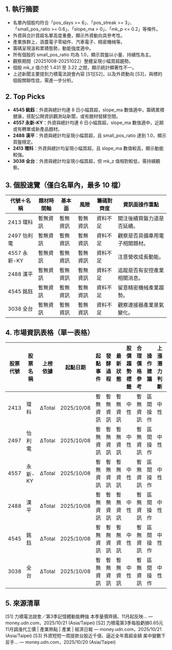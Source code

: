 ## 1. 執行摘要
- 名單內個股均符合「pos_days >= 6」、「pos_streak >= 3」、「small_pos_ratio >= 0.6」、「slope_ma > 0」、「mk_p <= 0.2」等條件。
- 外資與合計買超名單高度重疊，顯示外資動向具參考性。
- 產業族群上，涵蓋電子零組件、汽車電子、精密機械等。
- 籌碼呈現溫和累積態勢，動能強度適中。
- 所有個股的 small_pos_ratio 均為 1.0，顯示買盤以小量、持續性為主。
- 觀察期間（20251008-20251022）整體呈現小幅買超趨勢。
- 個股 mk_z 值介於 1.431 至 3.22 之間，顯示統計顯著性不一。
- 上述新聞主要提到力積電法說會內容 [S1][S2]，以及外資動向 [S3]，與標的個股關聯性低，需進一步分析。

## 2. Top Picks
- **4545 銘鈺**：外資與總計均連 8 日小幅買超，slope_ma 數值適中，籌碼累積健康，搭配公開資訊觀測站新聞，或有題材發酵空間。
- **4557 永新-KY**：外資與總計均連 6 日小幅買超，slope_ma 數值適中，近期或有轉單或新產品題材。
- **2488 漢平**：外資與總計均呈現小幅買超，且 small_pos_ratio 達到 1.0，顯示買盤穩定。
- **2413 環科**：外資與總計均呈現小幅買超，且 slope_ma 數值較高，顯示動能較強。
- **3038 全台**：外資與總計均呈現小幅買超，但 mk_z 值相對較低，需持續觀察。

## 3. 個股速覽（僅白名單內，最多 10 檔）
| 代號＋名稱 | 題材時間軸 | 基本面 | 風險 | 籌碼對齊度 | 資訊面操作重點 |
|---|---|---|---|---|---|
| 2413 環科 | 暫無資訊 | 暫無資訊 | 暫無資訊 | 資料不足 | 關注後續買盤力道是否延續。 |
| 2497 怡利電 | 暫無資訊 | 暫無資訊 | 暫無資訊 | 資料不足 | 觀察是否具備車用電子相關題材。 |
| 4557 永新-KY | 暫無資訊 | 暫無資訊 | 暫無資訊 | 資料不足 | 注意營收成長動能。 |
| 2488 漢平 | 暫無資訊 | 暫無資訊 | 暫無資訊 | 資料不足 | 追蹤是否有安控產業相關消息。 |
| 4545 銘鈺 | 暫無資訊 | 暫無資訊 | 暫無資訊 | 資料不足 | 留意精密機械產業趨勢。 |
| 3038 全台 | 暫無資訊 | 暫無資訊 | 暫無資訊 | 資料不足 | 觀察連接器產業景氣變化。 |

## 4. 市場資訊表格（單一表格）
| 股票代號 | 股票名稱 | 上榜依據 | 起點日期 | 起點事件 | 發酵過程 | 最新狀態 | 股價趨勢標籤 | 合理價格參考 | 操作建議 | 上漲潛力判斷 | 資料來源SID |
|---|---|---|---|---|---|---|---|---|---|---|---|
| 2413 | 環科 | ΔTotal | 2025/10/08 | 暫無資訊 | 暫無資訊 | 暫無資訊 | 中性 | 暫無資訊 | 區間操作 | 中性 | [S1][S2][S3] |
| 2497 | 怡利電 | ΔTotal | 2025/10/08 | 暫無資訊 | 暫無資訊 | 暫無資訊 | 中性 | 暫無資訊 | 區間操作 | 中性 | [S1][S2][S3] |
| 4557 | 永新-KY | ΔTotal | 2025/10/08 | 暫無資訊 | 暫無資訊 | 暫無資訊 | 中性 | 暫無資訊 | 區間操作 | 中性 | [S1][S2][S3] |
| 2488 | 漢平 | ΔTotal | 2025/10/08 | 暫無資訊 | 暫無資訊 | 暫無資訊 | 中性 | 暫無資訊 | 區間操作 | 中性 | [S1][S2][S3] |
| 4545 | 銘鈺 | ΔTotal | 2025/10/08 | 暫無資訊 | 暫無資訊 | 暫無資訊 | 中性 | 暫無資訊 | 區間操作 | 中性 | [S1][S2][S3] |
| 3038 | 全台 | ΔTotal | 2025/10/08 | 暫無資訊 | 暫無資訊 | 暫無資訊 | 中性 | 暫無資訊 | 區間操作 | 中性 | [S1][S2][S3] |

## 5. 來源清單
[S1] 力積電法說會／第3季記憶體動能轉強 本季量價齊揚、11月起反映... — money.udn.com，2025/10/21 (Asia/Taipei)
[S2] 力積電第3季每股虧損0.65元 11月調漲代工價 | 產業熱點 | 產業 | 經濟日報 — money.udn.com，2025/10/21 (Asia/Taipei)
[S3] 外資短短一周提款台股近千億、逼近全年賣超金額 美中變數下反手... — money.udn.com，2025/10/20 (Asia/Taipei)
